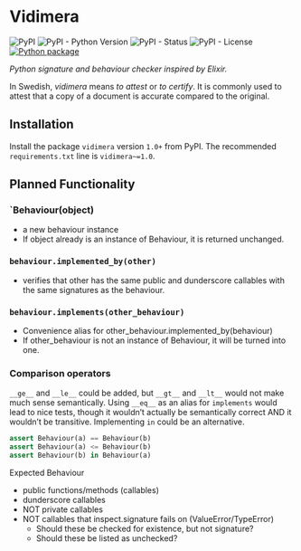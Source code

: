 # Vidimera

![PyPI](https://img.shields.io/pypi/v/vidimera)
![PyPI - Python Version](https://img.shields.io/pypi/pyversions/vidimera)
![PyPI - Status](https://img.shields.io/pypi/status/vidimera)
![PyPI - License](https://img.shields.io/pypi/l/vidimera)
[![Python package](https://github.com/DevL/vidimera/actions/workflows/python-package.yml/badge.svg)](https://github.com/DevL/vidimera/actions/workflows/python-package.yml)

_Python signature and behaviour checker inspired by Elixir._

In Swedish, _vidimera_ means _to attest_ or _to certify_. It is commonly used to attest that a copy of a document is accurate compared to the original.

## Installation

Install the package `vidimera` version `1.0+` from PyPI.
The recommended `requirements.txt` line is `vidimera~=1.0`.

## Planned Functionality

### `Behaviour(object)
- a new behaviour instance
- If object already is an instance of Behaviour, it is returned unchanged.

### `behaviour.implemented_by(other)`
- verifies that other has the same public and dunderscore callables with the same signatures as the behaviour.

### `behaviour.implements(other_behaviour)`
- Convenience alias for other_behaviour.implemented_by(behaviour)
- If other_behaviour is not an instance of Behaviour, it will be turned into one. 


### Comparison operators
`__ge__` and `__le__` could be added, but `__gt__` and `__lt__` would not make much sense semantically. Using `__eq__` as an alias for `implements` would lead to nice tests, though it wouldn’t actually be semantically correct AND it wouldn’t be transitive. Implementing `in` could be an alternative.

```python
assert Behaviour(a) == Behaviour(b)
assert Behaviour(a) <= Behaviour(b)
assert Behaviour(b) in Behaviour(a)
```

Expected Behaviour
- public functions/methods (callables)
- dunderscore callables
- NOT private callables
- NOT callables that inspect.signature fails on (ValueError/TypeError)
    - Should these be checked for existence, but not signature?
    - Should these be listed as unchecked?
